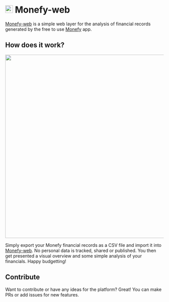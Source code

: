 <h1>
  <img src="https://vandenbroucke.github.io/monefy-web/img/favicon/android-icon-36x36.png" height="24"/> 
  <span>Monefy-web</span>
</h1>

[Monefy-web](https://vandenbroucke.github.io/monefy-web/) is a simple web layer for the analysis of financial records generated by the free to use [Monefy](http://www.monefy.me/) app. 

## How does it work?
<p align="center">
  <img src="https://raw.githubusercontent.com/vandenbroucke/monefy-web/master/img/tutorial.gif" height="580"/> 
</p>


Simply export your Monefy financial records as a CSV file and import it into [Monefy-web](https://vandenbroucke.github.io/monefy-web/). No personal data is tracked, shared or published. You then get presented a visual overview and some simple analysis of your financials. Happy budgetting! 
## Contribute
Want to contribute or have any ideas for the platform? Great! 
You can make PRs or add issues for new features.
